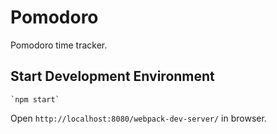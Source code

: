 # Pomodoro

Pomodoro time tracker.

## Start Development Environment

	`npm start`

Open `http://localhost:8080/webpack-dev-server/` in browser.